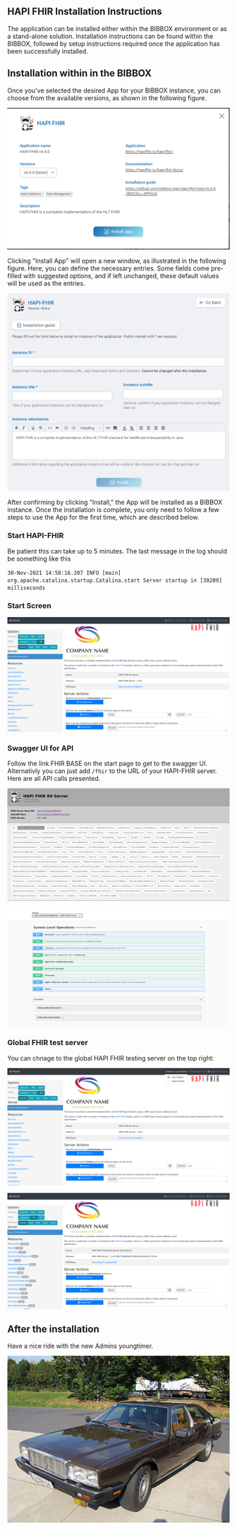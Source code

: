 ## HAPI FHIR Installation Instructions 

The application can be installed either within the BIBBOX environment or as a stand-alone solution. Installation instructions can be found within the BIBBOX, followed by setup instructions required once the application has been successfully installed.

## Installation within in the BIBBOX

Once you've selected the desired App for your BIBBOX instance, you can choose from the available versions, as shown in the following figure.

![Screenshot01](assets/hapifhir_6.6.0_inst.png)

Clicking "Install App" will open a new window, as illustrated in the following figure. Here, you can define the necessary entries. Some fields come pre-filled with suggested options, and if left unchanged, these default values will be used as the entries.

![Screenshot02](assets/hapifhir_inst2.png)

After confirming by clicking "Install," the App will be installed as a BIBBOX instance. Once the installation is complete, you only need to follow a few steps to use the App for the first time, which are described below.

### Start HAPI-FHIR

Be patient this can take up to 5 minutes. The last message in the log should be something like this

`30-Nov-2021 14:58:16.207 INFO [main] org.apache.catalina.startup.Catalina.start Server startup in [30209] milliseconds`

### Start Screen

![Screenshot01](assets/install-screen-01.png)

### Swagger UI for API

Follow the link FHIR BASE on the start page to get to the swagger UI. Alternativly you can just add `/fhir` to the URL of your HAPI-FHIR server. Here are all API calls presented. 

![Screenshot02](assets/install-screen-02.png)

![Screenshot03](assets/install-screen-03.png)

### Global FHIR test server

You can chnage to the global HAPI FHIR testing server on the top right:

![Screenshot04](assets/install-screen-04.png)

![Screenshot05](assets/install-screen-05.png)



## After the installation

Have a nice ride with the new Admins youngtimer.

![FINAL](assets/install-screen-final.jpg)
